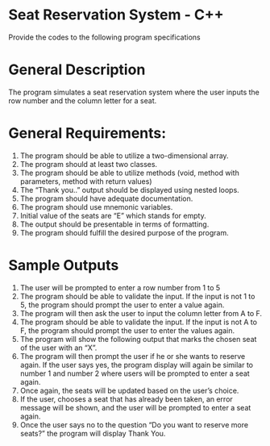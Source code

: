 # Seat Reservation System - C++

Provide the codes to the following program specifications

# General Description
The program simulates a seat reservation system where the user inputs the row number and the column letter for a seat.

# General Requirements:
1. The program should be able to utilize a two-dimensional array.
2. The program should at least two classes.
3. The program should be able to utilize methods (void, method with parameters, method with return values)
4. The “Thank you..” output should be displayed using nested loops.
5. The program should have adequate documentation.
6. The program should use mnemonic variables.
7. Initial value of the seats are “E” which stands for empty.
8. The output should be presentable in terms of formatting.
9. The program should fulfill the desired purpose of the program.

# Sample Outputs
1. The user will be prompted to enter a row number from 1 to 5
2. The program should be able to validate the input. If the input is not 1 to 5, the program should prompt the user to enter a value again.
3. The program will then ask the user to input the column letter from A to F.
4. The program should be able to validate the input. If the input is not A to F, the program should prompt the user to enter the values again.
5. The program will show the following output that marks the chosen seat of the user with an “X”.
6. The program will then prompt the user if he or she wants to reserve again. If the user says yes, the program display will again be similar to number 1 and number 2 where users will be prompted to enter a seat again.
7. Once again, the seats will be updated based on the user’s choice.
8. If the user, chooses a seat that has already been taken, an error message will be shown, and the user will be prompted to enter a seat again.
9. Once the user says no to the question “Do you want to reserve more seats?” the program will display Thank You.
